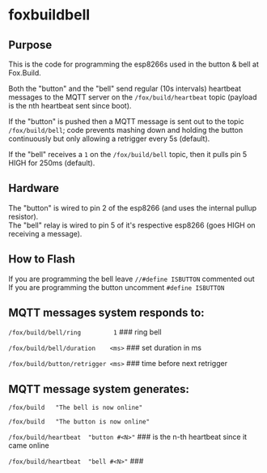 # foxbuildbell

## Purpose

This is the code for programming the esp8266s used in the button & bell at Fox.Build.

Both the "button" and the "bell" send regular (10s intervals) heartbeat messages to the MQTT server on the `/fox/build/heartbeat` topic (payload is the nth heartbeat sent since boot).

If the "button" is pushed then a MQTT message is sent out to the topic `/fox/build/bell`; code prevents mashing down and holding the button continuously but only allowing a retrigger every 5s (default).

If the "bell" receives a `1` on the `/fox/build/bell` topic, then it pulls pin 5 HIGH for 250ms (default).

## Hardware

The "button" is wired to pin 2 of the esp8266 (and uses the internal pullup resistor).  
The "bell" relay is wired to pin 5 of it's respective esp8266 (goes HIGH on receiving a message).  

## How to Flash

If you are programming the bell leave `//#define ISBUTTON` commented out  
If you are programming the button uncomment `#define ISBUTTON`  

## MQTT messages system responds to:

`/fox/build/bell/ring         1`   ### ring bell

`/fox/build/bell/duration    <ms>` ### set duration in ms

`/fox/build/button/retrigger <ms>` ### time before next retrigger

## MQTT message system generates:

`/fox/build   "The bell is now online"`

`/fox/build   "The button is now online"`

`/fox/build/heartbeat  "button #<N>"`   ### <N> is the n-th heartbeat since it came online
  
`/fox/build/heartbeat  "bell #<N>"`     ### <N>
